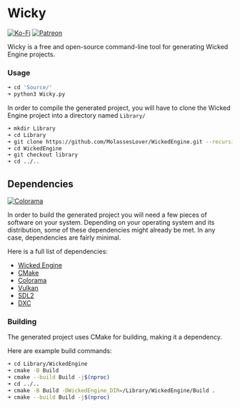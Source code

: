 # Wicky
[![Ko-Fi](https://img.shields.io/badge/donate-kofi-blue?style=for-the-badge&logo=ko-fi&color=E35B57&logoColor=FFFFFF&labelColor=232323)](https://ko-fi.com/molasses)
[![Patreon](https://img.shields.io/badge/donate-patreon-blue?style=for-the-badge&logo=patreon&color=E35B57&logoColor=FFFFFF&labelColor=232323)](https://www.patreon.com/molasseslover)

Wicky is a free and open-source command-line tool for generating 
Wicked Engine projects.

### Usage

```sh
➜ cd 'Source/'
➜ python3 Wicky.py
```

In order to compile the generated project, you will have to 
clone the Wicked Engine project into a directory named
`Library/`

```sh
➜ mkdir Library
➜ cd Library
➜ git clone https://github.com/MolassesLover/WickedEngine.git --recursive
➜ cd WickedEngine
➜ git checkout library
➜ cd ../..
```

## Dependencies
[![Colorama](https://img.shields.io/badge/colorama-pip-blue?style=for-the-badge&logo=python&color=E35B57&logoColor=FFFFFF&labelColor=232323)](https://pypi.org/project/colorama/)

In order to build the generated project you will need a few pieces of software on 
your system. Depending on your operating system and its distribution, some of these 
dependencies might already be met. In any case, dependencies are fairly minimal.

Here is a full list of dependencies:

- [Wicked Engine](https://github.com/turanszkij/WickedEngine)
- [CMake](https://cmake.org/)
- [Colorama](https://pypi.org/project/colorama/)
- [Vulkan](https://www.vulkan.org/)
- [SDL2](https://www.libsdl.org/download-2.0.php)
- [DXC](https://github.com/Microsoft/DirectXShaderCompiler)


### Building

The generated project uses CMake for building, making it a dependency.

Here are example build commands:

```sh
➜ cd Library/WickedEngine
➜ cmake -B Build
➜ cmake --build Build -j$(nproc)
➜ cd ../..
➜ cmake -B Build -DWickedEngine_DIR=/Library/WickedEngine/Build .
➜ cmake --build Build -j$(nproc)
```